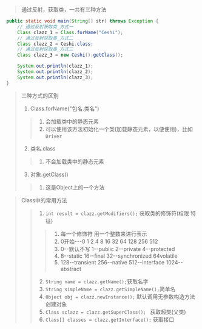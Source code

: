 
> 通过反射，获取类，一共有三种方法
```java
public static void main(String[] str) throws Exception {
    // 通过反射获取类_方式一
    Class clazz_1 = Class.forName("Ceshi");
    // 通过反射获取类_方式二
    Class clazz_2 = Ceshi.class;
    // 通过反射获取类_方式三
    Class clazz_3 = new Ceshi().getClass();

    System.out.println(clazz_1);
    System.out.println(clazz_2);
    System.out.println(clazz_3);
}
```


> 三种方式的区别
> 1. Class.forName("包名.类名")
>> 1. 会加载类中的静态元素
>> 2. 可以使用该方法初始化一个类(加载静态元素，以便使用)，比如`Driver`
> 2. 类名.class
>> 1. 不会加载类中的静态元素
> 3. 对象.getClass()
>> 1. 这是Object上的一个方法


> Class中的常用方法
>> 1. `int result = clazz.getModifiers();` 获取类的修饰符(权限 特征)
>>> 1. 每一个修饰符 用一个整数来进行表示
>>> 2. 0开始---0 1 2 4 8 16 32 64 128 256 512
>>> 3. 0--默认不写  1--public  2--private  4--protected
>>> 4. 8--static   16--final  32--synchronized  64volatile
>>> 5. 128--transient  256--native  512--interface  1024--abstract
>> 2. `String name = clazz.getName();`获取名字
>> 3. `String simpleName = clazz.getSimpleName();`简单名
>> 4. `Object obj = clazz.newInstance();`  默认调用无参数构造方法创建对象
>> 5. `Class sclazz = clazz.getSuperClass(); `  获取超类(父类)
>> 6. `Class[] classes = clazz.getInterface();` 获取接口